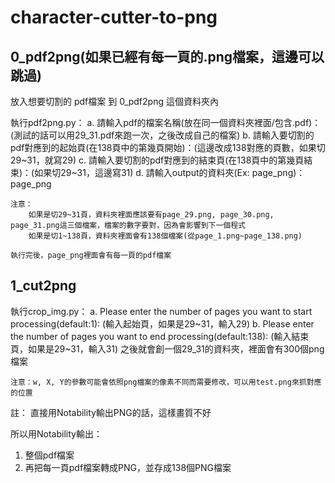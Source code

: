 # character-cutter-to-png

## 0_pdf2png(如果已經有每一頁的.png檔案，這邊可以跳過)

放入想要切割的 pdf檔案 到 0_pdf2png 這個資料夾內

執行pdf2png.py：
    a. 請輸入pdf的檔案名稱(放在同一個資料夾裡面/包含.pdf)：(測試的話可以用29_31.pdf來跑一次，之後改成自己的檔案)
    b. 請輸入要切割的pdf對應到的起始頁(在138頁中的第幾頁開始)：(這邊改成138對應的頁數，如果切29~31，就寫29)
    c. 請輸入要切割的pdf對應到的結束頁(在138頁中的第幾頁結束)：(如果切29~31，這邊寫31)
    d. 請輸入output的資料夾(Ex: page_png)：page_png

    注意：
        如果是切29~31頁，資料夾裡面應該要有page_29.png, page_30.png, page_31.png這三個檔案，檔案的數字要對，因為會影響到下一個程式
        如果是切1~138頁，資料夾裡面會有138個檔案(從page_1.png~page_138.png)

    執行完後，page_png裡面會有每一頁的pdf檔案


## 1_cut2png

執行crop_img.py：
    a. Please enter the number of pages you want to start processing(default:1): (輸入起始頁，如果是29~31，輸入29)
    b. Please enter the number of pages you want to end processing(default:138): (輸入結束頁，如果是29~31，輸入31)
    之後就會創一個29_31的資料夾，裡面會有300個png檔案

    注意：w, X, Y的參數可能會依照png檔案的像素不同而需要修改，可以用test.png來抓對應的位置



註：
直接用Notability輸出PNG的話，這樣畫質不好

所以用Notability輸出：
1. 整個pdf檔案
2. 再把每一頁pdf檔案轉成PNG，並存成138個PNG檔案




